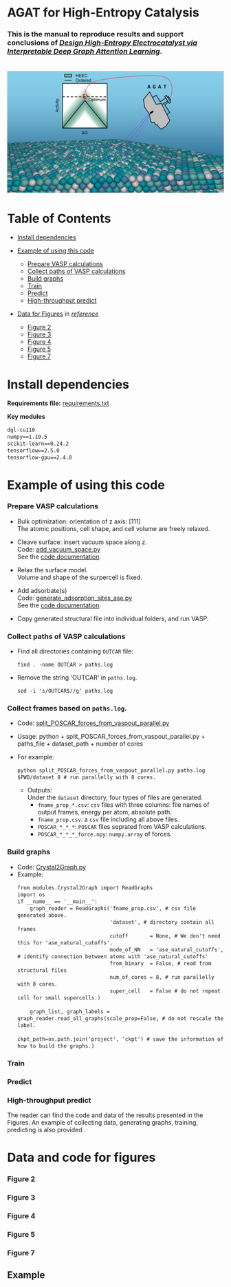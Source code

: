 # **AGAT for High-Entropy Catalysis**
### This is the manual to reproduce  results and support conclusions of [***Design High-Entropy Electrocatalyst via Interpretable Deep Graph Attention Learning***](url).   <br>    <br>
![Graphical-abstract](files/Graphical%20abstract%20-%20github.jpg)

# Table of Contents
- [Install dependencies](#install-dependencies)  
- [Example of using this code](#example-of-using-this-code)   
  - [Prepare VASP calculations](#prepare-VASP-calculations)  
  - [Collect paths of VASP calculations](#collect-paths-of-VASP-calculations)  
  - [Build graphs](#build-graphs)  
  - [Train](#train)  
  - [Predict](#predict)  
  - [High-throughput predict](#high-throughput-predict)  

- [Data for Figures](#data-and-code-for-figures) in *[reference](url)*
  - [Figure 2](#figure-2)
  - [Figure 3](#figure-3)
  - [Figure 4](#figure-4)
  - [Figure 5](#figure-5)
  - [Figure 7](#figure-7)

# Install dependencies
**Requirements file:** [requirements.txt](requirements.txt)

**Key modules**
```
dgl-cu110
numpy==1.19.5
scikit-learn==0.24.2
tensorflow==2.5.0
tensorflow-gpu==2.4.0
```
# Example of using this code
### Prepare VASP calculations
- Bulk optimization: orientation of z axis: [111]   
  The atomic positions, cell shape, and cell volume are freely relaxed.  
  
- Cleave surface: insert vacuum space along z.  
  Code: [add_vacuum_space.py](tools/add_vacuum_space.py)  
  See the [code documentation](docs/add_vacuum_space.md).  
  
- Relax the surface model.  
  Volume and shape of the surpercell is fixed.  
  
- Add adsorbate(s)  
  Code: [generate_adsorption_sites_ase.py](tools/generate_adsorption_sites_ase.py)   
  See the [code documentation](docs/generate_adsorption_sites_ase.md).  
  
- Copy generated structural file into individual folders, and run VASP.  

### Collect paths of VASP calculations   
- Find all directories containing `OUTCAR` file:   
  ```
  find . -name OUTCAR > paths.log
  ```    
- Remove the string 'OUTCAR' in `paths.log`.   
  ```
  sed -i 's/OUTCAR$//g' paths.log
  ```   

### Collect frames based on `paths.log`.  
- Code: [split_POSCAR_forces_from_vaspout_parallel.py](tools/split_POSCAR_forces_from_vaspout_parallel.py)    
- Usage: python + split_POSCAR_forces_from_vaspout_parallel.py + paths_file + dataset_path + number of cores   
- For example:  
  ``` 
  python split_POSCAR_forces_from_vaspout_parallel.py paths.log $PWD/dataset 8 # run parallelly with 8 cores.
  ```  

  - Outputs:   
  Under the `dataset` directory, four types of files are generated.
    - `fname_prop_*.csv`: `csv` files with three columns: file names of output frames, energy per atom, absolute path.   
    - `fname_prop.csv`: a `csv` file including all above files.  
    - `POSCAR_*_*_*`: `POSCAR` files seprated from VASP calculations.   
    - `POSCAR_*_*_*_force.npy`: `numpy.array` of forces.  

### Build graphs   
- Code: [Crystal2Graph.py](modules/Crystal2Graph.py)  
- Example:   
  ```
  from modules.Crystal2Graph import ReadGraphs
  import os
  if __name__ == '__main__':
      graph_reader = ReadGraphs('fname_prop.csv', # csv file generated above.
                                'dataset', # directory contain all frames
                                cutoff       = None, # We don't need this for 'ase_natural_cutoffs'.
                                mode_of_NN   = 'ase_natural_cutoffs', # identify connection between atoms with 'ase_natural_cutoffs'
                                from_binary  = False, # read from structural files
                                num_of_cores = 8, # run parallelly with 8 cores.
                                super_cell   = False # do not repeat cell for small supercells.)

      graph_list, graph_labels = graph_reader.read_all_graphs(scale_prop=False, # do not rescale the label.
                                                              ckpt_path=os.path.join('project', 'ckpt') # save the information of how to build the graphs.)
  ```   

### Train   
### Predict   
### High-throughput predict   

The reader can find the code and data of the results presented in the Figures. An example of collecting data, generating graphs, training, predicting is also provided
.
# Data and code for figures
### Figure 2
### Figure 3
### Figure 4
### Figure 5
### Figure 7

## Example

